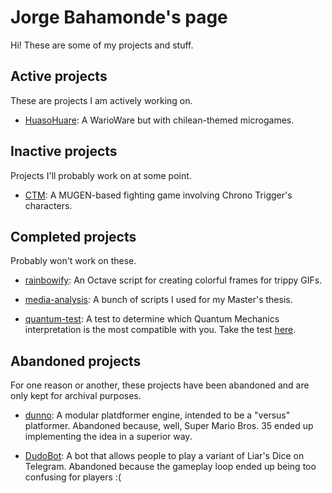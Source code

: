 # Jorge Bahamonde's page

Hi! These are some of my projects and stuff.

## Active projects

These are projects I am actively working on.

* [HuasoHuare](https://jbahamon.github.io/HuasoWare): A WarioWare but with
chilean-themed microgames.

## Inactive projects

Projects I'll probably work on at some point. 

* [CTM](https://jbahamon.github.io/CTM): A MUGEN-based fighting game involving
Chrono Trigger's characters.

## Completed projects

Probably won't work on these.

* [rainbowify](https://github.com/jbahamon/rainbowify): An Octave script for
creating colorful frames for trippy GIFs.

* [media-analysis](https://github.com/jbahamon/media-analysis): A bunch of
scripts I used for my Master's thesis.

* [quantum-test](https://github.com/jbahamon/quantum-test): A test to determine
which Quantum Mechanics interpretation is the most compatible with you. Take the
test [here](https://jbahamon.github.io/quantum-test/index.html).

## Abandoned projects

For one reason or another, these projects have been abandoned and are only kept
for archival purposes.

* [dunno](https://jbahamon.github.io/dunno): A modular platdformer engine, intended to be a "versus" platformer. 
Abandoned because, well, Super Mario Bros. 35 ended up implementing the idea in
a superior way.

* [DudoBot](https://github.com/jbahamon/dudo-bot): A bot that allows people to
play a variant of Liar's Dice on Telegram. Abandoned because the gameplay loop
ended up being too confusing for players :(
  
